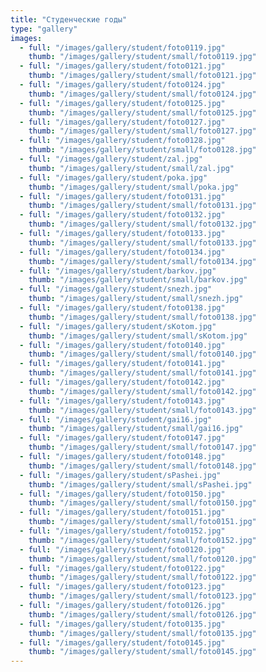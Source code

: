 ```yaml
---
title: "Студенческие годы"
type: "gallery"
images:
  - full: "/images/gallery/student/foto0119.jpg"
    thumb: "/images/gallery/student/small/foto0119.jpg"
  - full: "/images/gallery/student/foto0121.jpg"
    thumb: "/images/gallery/student/small/foto0121.jpg"
  - full: "/images/gallery/student/foto0124.jpg"
    thumb: "/images/gallery/student/small/foto0124.jpg"
  - full: "/images/gallery/student/foto0125.jpg"
    thumb: "/images/gallery/student/small/foto0125.jpg"
  - full: "/images/gallery/student/foto0127.jpg"
    thumb: "/images/gallery/student/small/foto0127.jpg"
  - full: "/images/gallery/student/foto0128.jpg"
    thumb: "/images/gallery/student/small/foto0128.jpg"
  - full: "/images/gallery/student/zal.jpg"
    thumb: "/images/gallery/student/small/zal.jpg"
  - full: "/images/gallery/student/poka.jpg"
    thumb: "/images/gallery/student/small/poka.jpg"
  - full: "/images/gallery/student/foto0131.jpg"
    thumb: "/images/gallery/student/small/foto0131.jpg"
  - full: "/images/gallery/student/foto0132.jpg"
    thumb: "/images/gallery/student/small/foto0132.jpg"
  - full: "/images/gallery/student/foto0133.jpg"
    thumb: "/images/gallery/student/small/foto0133.jpg"
  - full: "/images/gallery/student/foto0134.jpg"
    thumb: "/images/gallery/student/small/foto0134.jpg"
  - full: "/images/gallery/student/barkov.jpg"
    thumb: "/images/gallery/student/small/barkov.jpg"
  - full: "/images/gallery/student/snezh.jpg"
    thumb: "/images/gallery/student/small/snezh.jpg"
  - full: "/images/gallery/student/foto0138.jpg"
    thumb: "/images/gallery/student/small/foto0138.jpg"
  - full: "/images/gallery/student/sKotom.jpg"
    thumb: "/images/gallery/student/small/sKotom.jpg"
  - full: "/images/gallery/student/foto0140.jpg"
    thumb: "/images/gallery/student/small/foto0140.jpg"
  - full: "/images/gallery/student/foto0141.jpg"
    thumb: "/images/gallery/student/small/foto0141.jpg"
  - full: "/images/gallery/student/foto0142.jpg"
    thumb: "/images/gallery/student/small/foto0142.jpg"
  - full: "/images/gallery/student/foto0143.jpg"
    thumb: "/images/gallery/student/small/foto0143.jpg"
  - full: "/images/gallery/student/gai16.jpg"
    thumb: "/images/gallery/student/small/gai16.jpg"
  - full: "/images/gallery/student/foto0147.jpg"
    thumb: "/images/gallery/student/small/foto0147.jpg"
  - full: "/images/gallery/student/foto0148.jpg"
    thumb: "/images/gallery/student/small/foto0148.jpg"
  - full: "/images/gallery/student/sPashei.jpg"
    thumb: "/images/gallery/student/small/sPashei.jpg"
  - full: "/images/gallery/student/foto0150.jpg"
    thumb: "/images/gallery/student/small/foto0150.jpg"
  - full: "/images/gallery/student/foto0151.jpg"
    thumb: "/images/gallery/student/small/foto0151.jpg"
  - full: "/images/gallery/student/foto0152.jpg"
    thumb: "/images/gallery/student/small/foto0152.jpg"
  - full: "/images/gallery/student/foto0120.jpg"
    thumb: "/images/gallery/student/small/foto0120.jpg"
  - full: "/images/gallery/student/foto0122.jpg"
    thumb: "/images/gallery/student/small/foto0122.jpg"
  - full: "/images/gallery/student/foto0123.jpg"
    thumb: "/images/gallery/student/small/foto0123.jpg"
  - full: "/images/gallery/student/foto0126.jpg"
    thumb: "/images/gallery/student/small/foto0126.jpg"
  - full: "/images/gallery/student/foto0135.jpg"
    thumb: "/images/gallery/student/small/foto0135.jpg"
  - full: "/images/gallery/student/foto0145.jpg"
    thumb: "/images/gallery/student/small/foto0145.jpg"
---
```

